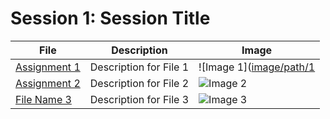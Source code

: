 # Session 1: Session Title

| File | Description | Image |
| ------ | ------ | ------ |
| [Assignment 1]([file/path/1](https://github.com/alirezaghd/image-processing/tree/main/Assignment%2021)) | Description for File 1 | ![Image 1]([image/path/1]([https://github.com/alirezaghd/image-processing/blob/main/Assignment%2021/chess1.jpg?raw=true](https://raw.githubusercontent.com/alirezaghd/image-processing/main/Assignment%2021/chess1.jpg)) |
| [Assignment 2](file/path/2) | Description for File 2 | ![Image 2](image/path/2) |
| [File Name 3](file/path/3) | Description for File 3 | ![Image 3](image/path/3) |
